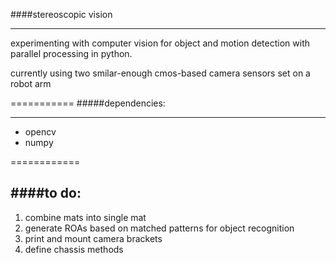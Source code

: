 ####stereoscopic vision
_____



experimenting with computer vision for object and motion detection with parallel processing in python.

currently using two smilar-enough cmos-based camera sensors set on a robot arm


===========
#####dependencies:
____
  - opencv
  - numpy

============

####to do:
----
  1. combine mats into single mat
  2. generate ROAs based on matched patterns for object recognition
  3. print and mount camera brackets
  4. define chassis methods